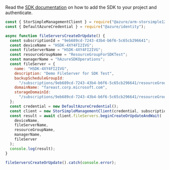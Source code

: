 Read the [SDK documentation](https://github.com/Azure/azure-sdk-for-js/blob/%40azure%2Farm-storsimple1200series_2.0.1/sdk/storsimple1200series/arm-storsimple1200series/README.md) on how to add the SDK to your project and authenticate.

```javascript
const { StorSimpleManagementClient } = require("@azure/arm-storsimple1200series");
const { DefaultAzureCredential } = require("@azure/identity");

async function fileServersCreateOrUpdate() {
  const subscriptionId = "9eb689cd-7243-43b4-b6f6-5c65cb296641";
  const deviceName = "HSDK-4XY4FI2IVG";
  const fileServerName = "HSDK-4XY4FI2IVG";
  const resourceGroupName = "ResourceGroupForSDKTest";
  const managerName = "hAzureSDKOperations";
  const fileServer = {
    name: "HSDK-4XY4FI2IVG",
    description: "Demo FileServer for SDK Test",
    backupScheduleGroupId:
      "/subscriptions/9eb689cd-7243-43b4-b6f6-5c65cb296641/resourceGroups/ResourceGroupForSDKTest/providers/Microsoft.StorSimple/managers/hAzureSDKOperations/devices/hsdk-4xy4fi2ivg/backupScheduleGroups/BackupSchGroupForSDKTest",
    domainName: "fareast.corp.microsoft.com",
    storageDomainId:
      "/subscriptions/9eb689cd-7243-43b4-b6f6-5c65cb296641/resourceGroups/ResourceGroupForSDKTest/providers/Microsoft.StorSimple/managers/hAzureSDKOperations/storageDomains/sd-fs-HSDK-4XY4FI2IVG",
  };
  const credential = new DefaultAzureCredential();
  const client = new StorSimpleManagementClient(credential, subscriptionId);
  const result = await client.fileServers.beginCreateOrUpdateAndWait(
    deviceName,
    fileServerName,
    resourceGroupName,
    managerName,
    fileServer
  );
  console.log(result);
}

fileServersCreateOrUpdate().catch(console.error);
```
